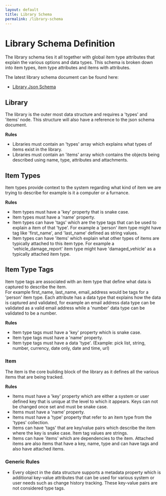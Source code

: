 ```yaml
---
layout: default
title: Library Schema
permalink: /library-schema
---
```


# Library Schema Definition

The library schema ties it all together with global item type attributes that explain the various options and data types.  This schema is broken down into item types, item type attributes and items with attributes.

The latest library schema document can be found here:
* [Library Json Schema](https://schema.thingslibrary.io/latest/library.json)
 
## Library

The library is the outer most data structure and requires a 'types' and 'items' node.  This structure will also have a reference to the json schema document.

**Rules**

* Libraries must contain an 'types' array which explains what types of items exist in the library.
* Libraries must contain an 'items' array which contains the objects being described using name, type, attributes and attachments.

## Item Types

Item types provide context to the system regarding what kind of item we are trying to describe for example is it a computer or a furnance.  

**Rules**

* Item types must have a 'key' property that is snake case.
* Item types must have a 'name' property.
* Item types can have 'tags' which are the type tags that can be used to explain a item of that 'type'.  For example a 'person' item type might have tag like 'first_name', and 'last_name' defined as string values.
* Item types can have 'items' which explain what other types of items are typically attached to this item type.  For example a 'vehicle_damage_report' item type might have 'damaged_vehicle' as a typically attached item type.


## Item Type Tags

Item type tags are associated with an item type that define what data is captured to describe the item.  
For example first_name, last_name, email_address would be tags for a 'person' item type.
Each attribute has a data type that explains how the data is captured and validated, for example an email address data type can be validated as a valid email address while a 'number' data type can be validated to be a number.

**Rules**

* Item type tags must have a 'key' property which is snake case.
* Item type tags must have a 'name' property.
* Item type tags must have a data 'type'. (Example: pick list, string, number, currency, date only, date and time, url)

### Item

The item is the core building block of the library as it defines all the various items that are being tracked.

**Rules**

* Items must have a 'key' property which are either a system or user defined key that is unique at the level to which it appears.  Keys can not be changed once set and must be snake case.
* Items must have a 'name' property.
* Items must have a 'type' property that refer to an item type from the 'types' collection.
* Items can have 'tags' that are key/value pairs which describe the item where the key is snake case.  Item tag values are strings.
* Items can have 'items' which are dependencies to the item.  Attached items are also items that have a key, name, type and can have tags and also have attached items.

### Generic Rules

* Every object in the data structure supports a metadata property which is additional key-value attributes that can be used for various system or user needs such as change history tracking.  These key-value pairs are not considered type tags.
